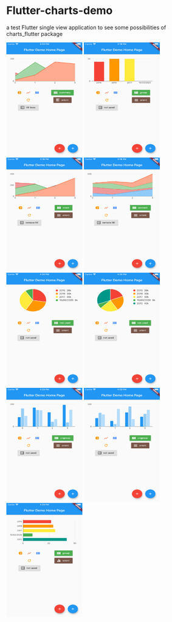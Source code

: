 # Flutter-charts-demo
a test Flutter single view application to see some possibilities of charts_flutter package

<img src = "flutter_app/lib/assets/images/SC1.png" width="200" height = "300" />
<img src = "flutter_app/lib/assets/images/SC2.png" width="200" height = "300" />
<img src = "flutter_app/lib/assets/images/SC3.png" width="200" height = "300" />
<img src = "flutter_app/lib/assets/images/SC4.png" width="200" height = "300" />
<img src = "flutter_app/lib/assets/images/SC5.png" width="200" height = "300" />
<img src = "flutter_app/lib/assets/images/SC6.png" width="200" height = "300" />
<img src = "flutter_app/lib/assets/images/SC7.png" width="200" height = "300" />
<img src = "flutter_app/lib/assets/images/SC8.png" width="200" height = "300" />
<img src = "flutter_app/lib/assets/images/SC9.png" width="200" height = "300" />

